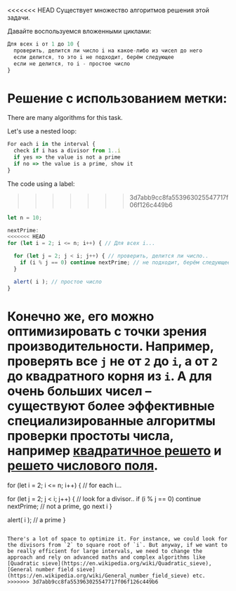 <<<<<<< HEAD
Существует множество алгоритмов решения этой задачи.

Давайте воспользуемся вложенными циклами:

```js
Для всех i от 1 до 10 {
  проверить, делится ли число i на какое-либо из чисел до него
  если делится, то это i не подходит, берём следующее
  если не делится, то i - простое число
}
```

Решение с использованием метки:
=======
There are many algorithms for this task.

Let's use a nested loop:

```js
For each i in the interval {
  check if i has a divisor from 1..i
  if yes => the value is not a prime
  if no => the value is a prime, show it
}
```

The code using a label:
>>>>>>> 3d7abb9cc8fa553963025547717f06f126c449b6

```js run
let n = 10;

nextPrime:
<<<<<<< HEAD
for (let i = 2; i <= n; i++) { // Для всех i...

  for (let j = 2; j < i; j++) { // проверить, делится ли число..
    if (i % j == 0) continue nextPrime; // не подходит, берём следующее
  }

  alert( i ); // простое число
}
```

Конечно же, его можно оптимизировать с точки зрения производительности. Например, проверять все `j` не от `2` до `i`, а от `2` до квадратного корня из `i`. А для очень больших чисел – существуют более эффективные специализированные алгоритмы проверки простоты числа, например [квадратичное решето](https://ru.wikipedia.org/wiki/%D0%9C%D0%B5%D1%82%D0%BE%D0%B4_%D0%BA%D0%B2%D0%B0%D0%B4%D1%80%D0%B0%D1%82%D0%B8%D1%87%D0%BD%D0%BE%D0%B3%D0%BE_%D1%80%D0%B5%D1%88%D0%B5%D1%82%D0%B0) и [решето числового поля](https://ru.wikipedia.org/wiki/%D0%9E%D0%B1%D1%89%D0%B8%D0%B9_%D0%BC%D0%B5%D1%82%D0%BE%D0%B4_%D1%80%D0%B5%D1%88%D0%B5%D1%82%D0%B0_%D1%87%D0%B8%D1%81%D0%BB%D0%BE%D0%B2%D0%BE%D0%B3%D0%BE_%D0%BF%D0%BE%D0%BB%D1%8F).
=======
for (let i = 2; i <= n; i++) { // for each i...

  for (let j = 2; j < i; j++) { // look for a divisor..
    if (i % j == 0) continue nextPrime; // not a prime, go next i
  }

  alert( i ); // a prime
}
```

There's a lot of space to optimize it. For instance, we could look for the divisors from `2` to square root of `i`. But anyway, if we want to be really efficient for large intervals, we need to change the approach and rely on advanced maths and complex algorithms like [Quadratic sieve](https://en.wikipedia.org/wiki/Quadratic_sieve), [General number field sieve](https://en.wikipedia.org/wiki/General_number_field_sieve) etc.
>>>>>>> 3d7abb9cc8fa553963025547717f06f126c449b6
